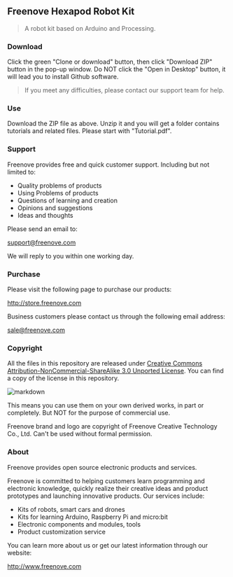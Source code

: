 ## Freenove Hexapod Robot Kit

> A robot kit based on Arduino and Processing.

### Download

Click the green "Clone or download" button, then click "Download ZIP" button in the pop-up window.
Do NOT click the "Open in Desktop" button, it will lead you to install Github software.

> If you meet any difficulties, please contact our support team for help.

### Use

Download the ZIP file as above.
Unzip it and you will get a folder contains tutorials and related files.
Please start with "Tutorial.pdf".

### Support

Freenove provides free and quick customer support. Including but not limited to:

* Quality problems of products
* Using Problems of products
* Questions of learning and creation
* Opinions and suggestions
* Ideas and thoughts

Please send an email to:

[support@freenove.com](mailto:support@freenove.com)

We will reply to you within one working day.

### Purchase

Please visit the following page to purchase our products:

http://store.freenove.com

Business customers please contact us through the following email address:

[sale@freenove.com](mailto:sale@freenove.com)

### Copyright

All the files in this repository are released under [Creative Commons Attribution-NonCommercial-ShareAlike 3.0 Unported License](http://creativecommons.org/licenses/by-nc-sa/3.0/).
You can find a copy of the license in this repository.

![markdown](https://i.creativecommons.org/l/by-nc-sa/3.0/88x31.png)

This means you can use them on your own derived works, in part or completely. But NOT for the purpose of commercial use.

Freenove brand and logo are copyright of Freenove Creative Technology Co., Ltd. Can't be used without formal permission.

### About

Freenove provides open source electronic products and services.

Freenove is committed to helping customers learn programming and electronic knowledge, quickly realize their creative ideas and product prototypes and launching innovative products. Our services include:

* Kits of robots, smart cars and drones
* Kits for learning Arduino, Raspberry Pi and micro:bit
* Electronic components and modules, tools
* Product customization service

You can learn more about us or get our latest information through our website:

http://www.freenove.com
